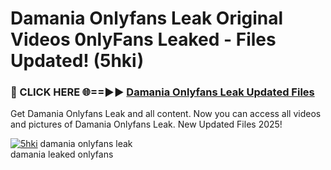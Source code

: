 # Damania Onlyfans Leak Original Videos 0nlyFans Leaked - Files Updated! (5hki)

<h3>🔴 CLICK HERE 🌐==►► <a href="https://tinyurl.com/x26r9saj" rel="nofollow">Damania Onlyfans Leak Updated Files</a></h3>

Get Damania Onlyfans Leak and all content. Now you can access all videos and pictures of Damania Onlyfans Leak. New Updated Files 2025!

[![5hki](https://i.imgur.com/LkgZPqh.gif)](https://tinyurl.com/x26r9saj)
damania onlyfans leak<br>
damania leaked onlyfans